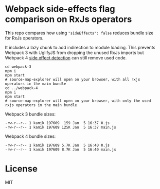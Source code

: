 # Webpack side-effects flag comparison on RxJs operators

This repo compares how using `"sideEffects": false` reduces bundle size for RxJs operators.

It includes a lazy chunk to add indirection to module loading. 
This prevents Webpack 3 with UglifyJS from dropping the unused RxJs imports but Webpack 4 
[side effect detection](https://github.com/webpack/webpack/tree/next/examples/side-effects)
can still remove used code.

```
cd webpack-3
npm i
npm start 
# source-map-explorer will open on your browser, with all rxjs operators in the main bundle
cd ../webpack-4
npm i
npm start
# source-map-explorer will open on your browser, with only the used rxjs operators in the main bundle
```

Webpack 3 bundle sizes:
```
-rw-r--r-- 1 kamik 197609  159 Jan  5 16:37 0.js
-rw-r--r-- 1 kamik 197609 125K Jan  5 16:37 main.js
```

Webpack 4 bundle sizes:
```
-rw-r--r-- 1 kamik 197609 5.7K Jan  5 16:40 0.js
-rw-r--r-- 1 kamik 197609 8.7K Jan  5 16:40 main.js
```

# License
MIT